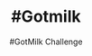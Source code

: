 ---
title: "#Gotmilk"
h1: In the case
date:
listing:
  img: /img/case-studies/gotmilk/gotmilk-thumbnail.png
  description: "American Dairy came to us with a need to create relatable content on TikTok to promote the #Gotmilk challenge."
subtitle: "#GotMilk Challenge"
infos:
  - tagline: 'American Dairy came to us with a need to create relatable content on TikTok to promote the #Gotmilk challenge.'
    url : "#"
    client: American Dairy Association
    year: 2020
    deliverables: ['Influencer sourcing', 'Creative direction', 'Content distribution']
    goals: "Appeal to Generation-Z through young opinion leaders. Increase awareness of the #Gotmilk challenge across the North-East of the US."
videoPath: "https://player.vimeo.com/video/515939185?color=E4D6FD&title=0&byline=0"
videoThumbnails:
  - src: "/img/case-studies/gotmilk/GotMilk_1.mp4"
  - src: "/img/case-studies/gotmilk/GotMilk_2.mp4"
  - src: "/img/case-studies/gotmilk/GotMilk_3.mp4"
  - src: "/img/case-studies/gotmilk/GotMilk_4.mp4"
challenges:
  title: Challenges
  description: American Dairy wanted to build awareness amongst a Gen-Z demographic, a generation notoriously un-trusting of traditional advertising. Additionally, they wanted to maximize brand reach, while ensuring brand safety.
  result: "20+ young athletes and artists with a strong local following participated in the #Gotmilk challenge, generating over 10,000 likes and comments and 250,000 unique views."
  stats:
    - name: Likes
      value: +10,000
    - name: Unique Views
      value: 250,000
    - name: Impressions
      value: 250,000
---